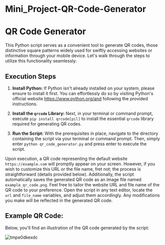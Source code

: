 # Mini_Project-QR-Code-Generator
# **QR Code Generator**

This Python script serves as a convenient tool to generate QR codes, those distinctive square patterns widely used for swiftly accessing websites or information through your mobile device. Let's walk through the steps to utilize this functionality seamlessly:

## **Execution Steps**

1. **Install Python:** If Python isn't already installed on your system, please ensure to install it first. You can effortlessly do so by visiting Python's official website https://www.python.org/and following the provided instructions.

2. **Install the `qrcode` Library:** Next, in your terminal or command prompt, execute `pip install qrcode[pil]` to install the essential `qrcode` library required for generating QR codes.

3. **Run the Script:** With the prerequisites in place, navigate to the directory containing the script via your terminal or command prompt. Then, simply enter `python qr_code_generator.py` and press enter to execute the script.

Upon execution, a QR code representing the default website `https://example.com` will promptly appear on your screen. However, if you wish to customize this URL or the file name, fret not; the process is straightforward (details provided below). Additionally, the script automatically saves the generated QR code as an image file named `example_qr_code.png`.
Feel free to tailor the website URL and file name of the QR code to your preference. Open the script in any text editor, locate the `url` and `file_name` variables, and adjust them accordingly. Any modifications you make will be reflected in the generated QR code.

## **Example QR Code:**

Below, you'll find an illustration of the QR code generated by the script:

![tmpe0dkexdc](https://github.com/chaithrabc/Mini_Project-QR-Code-Generator/assets/122008718/599f45a9-930c-4498-b562-c016bf707487)


